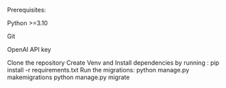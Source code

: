 Prerequisites:

Python >=3.10 


Git 


OpenAI API key 


Clone the repository 
Create Venv and Install dependencies by running : pip install -r requirements.txt 
Run the migrations: 
python manage.py makemigrations 
python manage.py migrate

